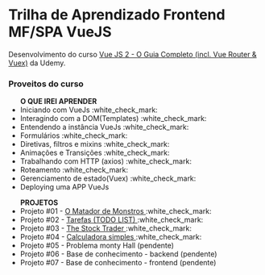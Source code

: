 # Trilha de Aprendizado Frontend MF/SPA VueJS

<p> Desenvolvimento do curso <a href="https://www.udemy.com/course/vue-js-completo/">Vue JS 2 - O Guia Completo (incl. Vue Router & Vuex)</a> da Udemy. </p>

### Proveitos do curso
   <ul> <strong> O QUE IREI APRENDER </strong>
        <li> Iniciando com VueJs :white_check_mark:</li>
        <li> Interagindo com a DOM(Templates) :white_check_mark:</li>
        <li> Entendendo a instância VueJs :white_check_mark:</li>
        <li> Formulários :white_check_mark:</li>
        <li> Diretivas, filtros e mixins :white_check_mark:</li>
        <li> Animações e Transições :white_check_mark:</li>
        <li> Trabalhando com HTTP (axios) :white_check_mark:</li>
        <li> Roteamento  :white_check_mark:</li>
        <li> Gerenciamento de estado(Vuex) :white_check_mark: </li>
        <li>  Deploying uma APP VueJs </li>
</ul>
<ul> <strong> PROJETOS </strong>
        <li> Projeto #01 - <a href="https://github.com/MilenaNobre/projeto_vue_01" > O Matador de Monstros </a> :white_check_mark: </li>
        <li> Projeto #02 - <a href="https://github.com/MilenaNobre/projeto_vue_02">Tarefas (TODO LIST) </a> :white_check_mark: </li> 
        <li> Projeto #03 - <a href="https://github.com/MilenaNobre/projeto_vue_03" >The Stock Trader </a>  :white_check_mark: </li>
        <li> Projeto #04 - <a href="https://github.com/MilenaNobre/projeto_vue_04" > Calculadora simples </a> :white_check_mark:  </li>
        <li> Projeto #05 - Problema monty Hall (pendente)  </li>
        <li> Projeto #06 - Base de conhecimento - backend (pendente)  </li>
        <li> Projeto #07 - Base de conhecimento - frontend (pendente)  </li>
</ul>
